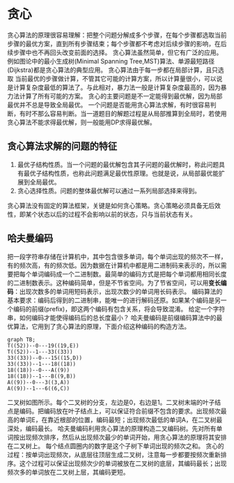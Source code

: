 # 贪心
贪心算法的原理很容易理解：把整个问题分解成多个步骤，在每个步骤都选取当前步骤的最优方案，直到所有步骤结束；每个步骤都不考虑对后续步骤的影响，在后续步骤中也不再回头改变前面的选择。
贪心算法虽然简单，但它有广泛的应用。例如图论中的最小生成树(Minimal Spanning Tree,MST)算法、单源最短路径(Dijkstra)都是贪心算法的典型应用。
贪心算法由于每一步都在局部计算，且只选取 当前最优的步骤做计算，不管其它可能的计算方案，所以计算量很小，可以说是计算复杂度最低的算法了。与此相对，暴力法一般是计算复杂度最高的，因为暴力法计算了所有可能的方案。
贪心的主要问题是不一定能得到最优解，因为局部最优并不总是导致全局最优。
一个问题是否能用贪心算法求解，有时很容易判断，有时不那么容易判断。当一道题目的解题过程是从局部推算到全局时，若使用贪心算法不能求得最优解，则一般能用DP求得最优解。
## 贪心算法求解的问题的特征
1. 最优子结构性质。当一个问题的最优解包含其子问题的最优解时，称此问题具有最优子结构性质，也称此问题满足最优性原理。也就是说，从局部最优能扩展到全局最优。
2. 贪心选择性质。问题的整体最优解可以通过一系列局部选择来得到。

贪心算法没有固定的算法框架，关键是如何贪心策略。贪心策略必须具备无后效性，即某个状态以后的过程不会影响以前的状态，只与当前状态有关。
## 哈夫曼编码
把一段字符串存储在计算机中，其中包含很多单词，每个单词出现的频次不一样，有的频次高，有的频次低。因为数据在计算机中都是用二进制码来表示的，所以需要把每个单词编码成一个二进制数。最简单的编码方式是把每个单词都用相同长度的二进制数表示。这种编码简单，但是不节省空间。为了节省空间，可以用**变长编码**：出现次数多的单词用短码表示，出现次数少的单词用长码表示。
编码算法的基本要求：编码后得到的二进制串，能唯一的进行解码还原。如果某个编码是另一个编码的前缀(prefix)，即这两个编码有包含关系，将会导致混淆。
给定一个字符串，如何编码才能使得编码后的总长度最小？
哈夫曼编码是前缀编码算法中的最优算法，它用到了贪心算法的原理，下面介绍这种编码的构造方法。
```mermaid
graph TB;
T((52))--0---19((19,E))
T((52))--1---33((33))
33((33))--0---15((15,D)) 
33((33))--1---18((18))
18((18))--0---A((9)) 
18((18))--1---B((9,B))
A((9))--0---3((3,A))
A((9))--1---6((6,C))
```
二叉树如图所示。每个二叉树的分支，左边是0，右边是1。二叉树末端的叶子结点是编码。把编码放在叶子结点上，可以保证符合前缀不包含的要求。出现频次最高的单词E，在靠近根部的位置，编码最短；出现频次最低的单词A，在二叉树最深处，编码最长。
哈夫曼编码利用贪心算法的原理构造二叉编码树。先对所有单词按出现频次排序，然后从出现频次最少的单词开始，用贪心算法的原理将其安排在二叉树上。
每个结点圆圈内的数字是这个子树下单词出现的频次之和。
贪心的过程：按单词出现频次，从底层往顶层生成二叉树，注意每一步都要按频次重新排序。这个过程可以保证出现频次少的单词被放在二叉树的底层，其编码最长；出现频次多的单词放在二叉树上层，其编码更短。